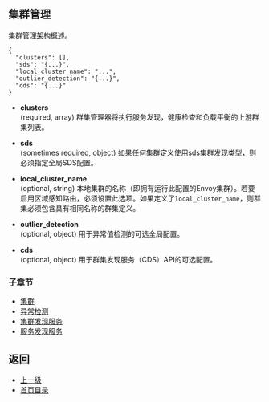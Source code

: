 ## 集群管理

集群管理[架构概述](../Introduction/Architectureoverview/Clustermanager.md)。

```
{
  "clusters": [],
  "sds": "{...}",
  "local_cluster_name": "...",
  "outlier_detection": "{...}",
  "cds": "{...}"
}
```
- **clusters**<br />
	(required, array) 群集管理器将执行服务发现，健康检查和负载平衡的上游群集列表。

- **sds**<br />
	(sometimes required, object) 如果任何集群定义使用sds集群发现类型，则必须指定全局SDS配置。

- **local_cluster_name**<br />
	(optional, string) 本地集群的名称（即拥有运行此配置的Envoy集群）。若要启用区域感知路由，必须设置此选项。如果定义了`local_cluster_name`，则群集必须包含具有相同名称的群集定义。

- **outlier_detection**<br />
	(optional, object) 用于异常值检测的可选全局配置。

- **cds**<br />
	(optional, object) 用于群集发现服务（CDS）API的可选配置。

### 子章节
- [集群](Clustermanager/Cluster.md)
- [异常检测](Clustermanager/Outlierdetection.md)
- [集群发现服务](Clustermanager/Clusterdiscoveryservice.md)
- [服务发现服务](Clustermanager/Servicediscoveryservice.md)

## 返回
- [上一级](../v1APIreference.md)
- [首页目录](../README.md)


